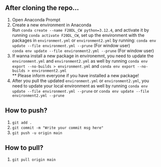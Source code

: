 ## After cloning the repo...
1. Open Anaconda Prompt
2. Create a new environment in Anaconda <br>
Run `conda create --name F20DL_CW python=3.12.4`, and activate it by running `conda activate F20DL_CW`, set up the environment with the packages in `environment.yml` or `environment2.yml` by running:
`conda env update --file environment.yml --prune` (For window user) <br>
`conda env update --file environment2.yml --prune` (For window user) <br>
3. If wanna install a new package in environemnt, you need to update the `environment.yml` and `environment2.yml` as well by running `conda env export --no-builds > environment.yml` and `conda env export --no-builds > environment2.yml` <br>
** Please inform everyone if you have installed a new package!
5. After you pull the updated `environment.yml` or `environment2.yml`, you need to update your local environment as well by running `conda env update --file environment.yml --prune` or `conda env update --file environment2.yml --prune`

## How to push?
1. `git add .`
2. `git commit -m "Write your commit msg here"`
3. `git push -u origin main`

## How to pull?
1. `git pull origin main`
